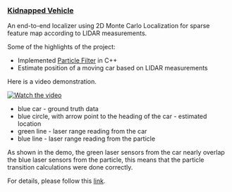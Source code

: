### **[Kidnapped Vehicle](https://github.com/bitsurgeon/CarND_KidnappedVehicle)**

An end-to-end localizer using 2D Monte Carlo Localization for sparse feature map according to LIDAR measurements.

Some of the highlights of the project:

* Implemented [Particle Filter](https://en.wikipedia.org/wiki/Monte_Carlo_localization) in C++
* Estimate position of a moving car based on LIDAR measurements

Here is a video demonstration.

[![Watch the video](https://img.youtube.com/vi/0gnI4elrmuk/mqdefault.jpg)](https://youtu.be/0gnI4elrmuk)

- blue car - ground truth data
- blue circle, with arrow point to the heading of the car - estimated location
- green line - laser range reading from the car
- blue line - laser range reading from the particle

As shown in the demo, the green laser sensors from the car nearly overlap the blue laser sensors from the particle, this means that the particle transition calculations were done correctly.

For details, please follow this [link](https://github.com/bitsurgeon/CarND_KidnappedVehicle).
